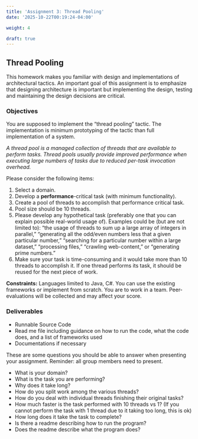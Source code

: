 ```yaml
---
title: 'Assignment 3: Thread Pooling'
date: '2025-10-22T00:19:24-04:00'

weight: 4

draft: true
---
```


## Thread Pooling

This homework makes you familiar with design and implementations of architectural tactics. An important goal of this assignment is to emphasize that designing architecture is important but implementing the design, testing and maintaining the design decisions are critical.

### Objectives

You are supposed to implement the “thread pooling” tactic. The implementation is minimum prototyping of the tactic than full implementation of a system.

*A thread pool is a managed collection of threads that are available to perform tasks. Thread pools usually provide improved performance when executing large numbers of tasks due to reduced per-task invocation overhead.*

Please consider the following items:

1. Select a domain.
2. Develop a **performance**-critical task (with minimum functionality).
3. Create a pool of threads to accomplish that performance critical task.
4. Pool size should be 10 threads. 
5. Please develop any hypothetical task (preferably one that you can explain possible real-world usage of). Examples could be (but are not limited to): “the usage of threads to sum up a large array of integers in parallel,” “generating all the odd/even numbers less that a given particular number,” “searching for a particular number within a large dataset,” “processing files,” “crawling web-content,” or “generating prime numbers.”
6. Make sure your task is time-consuming and it would take more than 10 threads to accomplish it. If one thread performs its task, it should be reused for the next piece of work.

**Constraints:** Languages limited to Java, C#. You can use the existing frameworks or implement from scratch. You are to work in a team. Peer-evaluations will be collected and may affect your score. 

### Deliverables

* Runnable Source Code 
* Read me file including guidance on how to run the code, what the code does, and a list of frameworks used
* Documentations if necessary

These are some questions you should be able to answer when presenting your assignment. Reminder: all group members need to present.

* What is your domain?
* What is the task you are performing?
* Why does it take long?
* How do you split work among the various threads?
* How do you deal with individual threads finishing their original tasks?
* How much faster is the task performed with 10 threads vs 1? (If you cannot perform the task with 1 thread due to it taking too long, this is ok)
* How long does it take the task to complete?
* Is there a readme describing how to run the program?
* Does the readme describe what the program does?